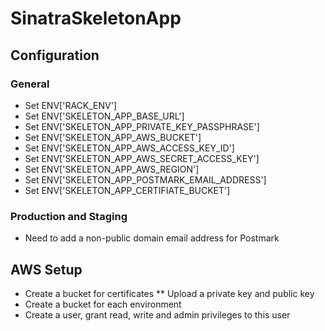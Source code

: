 # SinatraSkeletonApp

## Configuration

### General

* Set ENV['RACK_ENV']
* Set ENV['SKELETON_APP_BASE_URL']
* Set ENV['SKELETON_APP_PRIVATE_KEY_PASSPHRASE']
* Set ENV['SKELETON_APP_AWS_BUCKET']
* Set ENV['SKELETON_APP_AWS_ACCESS_KEY_ID']
* Set ENV['SKELETON_APP_AWS_SECRET_ACCESS_KEY']
* Set ENV['SKELETON_APP_AWS_REGION']
* Set ENV['SKELETON_APP_POSTMARK_EMAIL_ADDRESS']
* Set ENV['SKELETON_APP_CERTIFIATE_BUCKET']

### Production and Staging

* Need to add a non-public domain email address for Postmark


## AWS Setup

* Create a bucket for certificates
** Upload a private key and public key
* Create a bucket for each environment
* Create a user, grant read, write and admin privileges to this user
